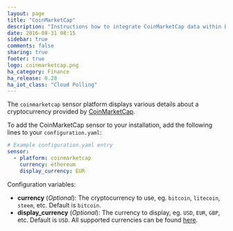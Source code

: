 ```yaml
---
layout: page
title: "CoinMarketCap"
description: "Instructions how to integrate CoinMarketCap data within Home Assistant."
date: 2016-08-31 08:15
sidebar: true
comments: false
sharing: true
footer: true
logo: coinmarketcap.png
ha_category: Finance
ha_release: 0.28
ha_iot_class: "Cloud Polling"
---
```



The `coinmarketcap` sensor platform displays various details about a cryptocurrency provided by [CoinMarketCap](http://coinmarketcap.com/).

To add the CoinMarketCap sensor to your installation, add the following lines to your `configuration.yaml`:

```yaml
# Example configuration.yaml entry
sensor:
  - platform: coinmarketcap
    currency: ethereum
    display_currency: EUR
```

Configuration variables:

- **currency** (*Optional*): The cryptocurrency to use, eg. `bitcoin`, `litecoin`, `steem`, etc. Default is `bitcoin`.
- **display_currency** (*Optional*): The currency to display, eg. `USD`, `EUR`, `GBP`, etc. Default is `USD`. All supported currencies can be found [here](https://coinmarketcap.com/api/).
